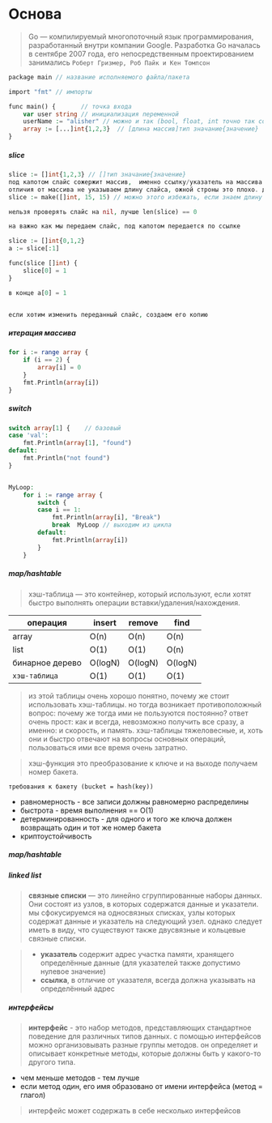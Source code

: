 # Основа

>Go — компилируемый многопоточный язык программирования, разработанный внутри компании Google. Разработка Go началась в сентябре 2007 года, его непосредственным проектированием занимались `Роберт Гризмер, Роб Пайк и Кен Томпсон`

```php
package main // название исполняемого файла/пакета

import "fmt" // импорты

func main() {       // точка входа
    var user string // инициализация переменной
    userName := "alisher" // можно и так (bool, float, int точно так создаются)
    array := [...]int{1,2,3}  // [длина массив]тип значание{значение}
}
```

##### slice
```php
slice := []int{1,2,3} // []тип значание{значение}
под капотом слайс сожержит массив,  именно ссылку/указатель на массива.
отличия от массива не указываем длину слайса, ожной строны это плохо. допустим у слайса капасити 4, и когда мы добавляем 5 элемент капасити = 8, длина массива = 5 и создается новый массив + ссылка/указатель у слайса менятся а старый массив так и остается в памяти.
slice := make([]int, 15, 15) // можно этого избежать, если знаем длину (по возможности аллоцировать память)

нельзя проверять слайс на nil, лучше len(slice) == 0

на важно как мы передаем слайс, под капотом передается по ссылке

slice := []int{0,1,2}
a := slice[:1]

func(slice []int) {
    slice[0] = 1
}

в конце a[0] = 1


если хотим изменить переданный слайс, создаем его копию
```

##### итерация массива
```php
for i := range array {
    if (i == 2) {
        array[i] = 0
    }
    fmt.Println(array[i])
}
```

##### switch

```php
switch array[1] {    // базовый 
case 'val':
    fmt.Println(array[1], "found")
default:
    fmt.Println("not found")
}


MyLoop:
    for i := range array {
        switch {
        case i == 1:
            fmt.Println(array[i], "Break")
            break  MyLoop // выходим из цикла
        default:
            fmt.Println(array[i])
        }
    }
```

##### map/hashtable

> хэш-таблица — это контейнер, который используют, если хотят быстро выполнять операции вставки/удаления/нахождения.

| <b>операция</b> | <b>insert</b> | <b>remove</b> | <b>find</b> |   
|-----------------|---------------|---------------|-------------|
| array           | O(n)          | O(n)          | O(n)        |  
| list            | O(1)          | O(1)          | O(n)        |  
| бинарное дерево | O(logN)       | O(logN)       | O(logN)     | 
| `хэш-таблица`   | O(1)          | O(1)          | O(1)        |

> из этой таблицы очень хорошо понятно, почему же стоит использовать хэш-таблицы. но тогда возникает противоположный вопрос: почему же тогда ими не пользуются постоянно?
ответ очень прост: как и всегда, невозможно получить все сразу, а именно: и скорость, и память. хэш-таблицы тяжеловесные, и, хоть они и быстро отвечают на вопросы основных операций, пользоваться ими все время очень затратно.

> хэш-функция это преобразование к ключе и на выходе получаем номер бакета. 

`требования к бакету (bucket = hash(key))`
* равномерность - все записи должны равномерно распределины
* быстрота - время выполнения == O(1)
* детерминированность - для одного и того же ключа должен возвращать один и тот же номер бакета
* криптоустойчивость
##### map/hashtable

##### linked list
> **связные списки** — это линейно сгруппированные наборы данных. Они состоят из узлов, в которых содержатся данные и указатели. мы сфокусируемся на односвязных списках, узлы которых содержат данные и указатель на следующий узел. однако следует иметь в виду, что существуют также двусвязные и кольцевые связные списки.

> * **указатель** содержит адрес участка памяти, хранящего определённые данные (для указателей также допустимо нулевое значение)
> * **ссылка**, в отличие от указателя, всегда должна указывать на определённый адрес

##### интерфейсы
>  **интерфейс** - это набор методов, представляющих стандартное поведение для различных типов данных. c помощью интерфейсов можно организовывать разные группы методов. он определяет и описывает конкретные методы, которые должны быть у какого-то другого типа.

* чем меньше методов - тем лучше
* если метод один, его имя образовано от имени интерфейса (метод = глагол)

>  интерфейс может содержать в себе несколько интерфейсов